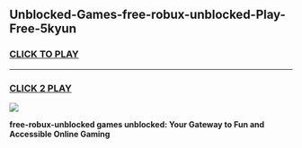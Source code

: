 
## Unblocked-Games-free-robux-unblocked-Play-Free-5kyun
<h3>
<a href="https://premium76.site?title=free-robux-unblocked&ref=23A">CLICK TO PLAY</a></h3>
<hr>

<h3>
<a href="https://premium76.site?title=free-robux-unblocked&ref=23A">CLICK 2 PLAY</a>
  
</h3>

<a href="https://premium76.site?title=free-robux-unblocked&ref=23A"><img src="https://clearcache.store/games.png"></a>


**free-robux-unblocked games unblocked: Your Gateway to Fun and Accessible Online Gaming**
